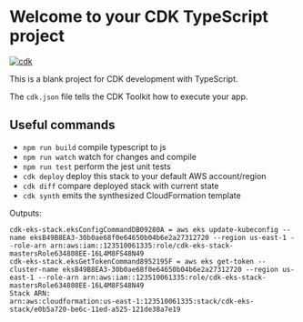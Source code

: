 # Welcome to your CDK TypeScript project

[![cdk](https://github.com/aws-k68pex/cdk-sample-ts-eks/actions/workflows/aws-cdk.yml/badge.svg)](https://github.com/aws-k68pex/cdk-sample-ts-eks/actions/workflows/aws-cdk.yml)

This is a blank project for CDK development with TypeScript.

The `cdk.json` file tells the CDK Toolkit how to execute your app.

## Useful commands

* `npm run build`   compile typescript to js
* `npm run watch`   watch for changes and compile
* `npm run test`    perform the jest unit tests
* `cdk deploy`      deploy this stack to your default AWS account/region
* `cdk diff`        compare deployed stack with current state
* `cdk synth`       emits the synthesized CloudFormation template


Outputs:
```
cdk-eks-stack.eksConfigCommandDB09280A = aws eks update-kubeconfig --name eksB49B8EA3-30b0ae68f0e64650b04b6e2a27312720 --region us-east-1 --role-arn arn:aws:iam::123510061335:role/cdk-eks-stack-mastersRole634808EE-16L4M8FS48N49
cdk-eks-stack.eksGetTokenCommand8952195F = aws eks get-token --cluster-name eksB49B8EA3-30b0ae68f0e64650b04b6e2a27312720 --region us-east-1 --role-arn arn:aws:iam::123510061335:role/cdk-eks-stack-mastersRole634808EE-16L4M8FS48N49
Stack ARN:
arn:aws:cloudformation:us-east-1:123510061335:stack/cdk-eks-stack/e0b5a720-be6c-11ed-a525-121de38a7e19
```
